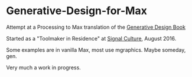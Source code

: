 # Generative-Design-for-Max
Attempt at a Processing to Max translation of the <a href="http://www.generative-gestaltung.de/">Generative Design Book</a>

Started as a "Toolmaker in Residence" at <a href="http://signalculture.org">Signal Culture</a>, August 2016.

Some examples are in vanilla Max, most use mgraphics. Maybe someday, gen.

Very much a work in progress.
